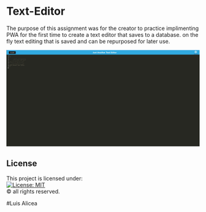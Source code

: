 # Text-Editor
The purpose of this assignment was for the creator to practice implimenting PWA for the first time to create a text editor that saves to a database. on the fly text editing that is saved and can be repurposed for later use.

![img](Capture.PNG)

## License
This project is licensed under:<br />
[![License: MIT](https://img.shields.io/badge/License-MIT-yellow.svg)](https://opensource.org/licenses/MIT)<br />
&copy; all rights reserved.

#Luis Alicea
